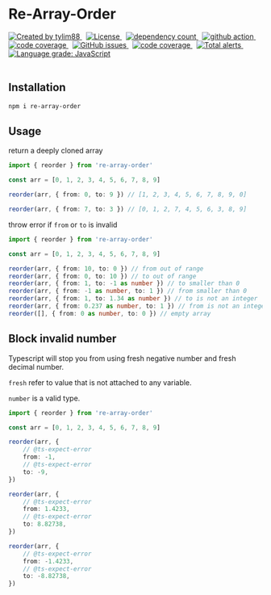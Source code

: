 <!-- markdownlint-disable MD010 -->
<!-- markdownlint-disable MD033 -->
<!-- markdownlint-disable MD041 -->

# Re-Array-Order

<div>
		<a href="https://www.npmjs.com/package/re-array-order" target="_blank">
				<img
					src="https://img.shields.io/npm/v/re-array-order"
					alt="Created by tylim88"
				/>
			</a>
			&nbsp;
			<a
				href="https://github.com/tylim88/re-array-order/blob/main/LICENSE"
				target="_blank"
			>
				<img
					src="https://img.shields.io/github/license/tylim88/re-array-order"
					alt="License"
				/>
			</a>
			&nbsp;
			<a
				href="https://www.npmjs.com/package/re-array-order?activeTab=dependencies"
				target="_blank"
			>
				<img
					src="https://img.shields.io/badge/dynamic/json?url=https://api.npmutil.com/package/re-array-order&label=dependencies&query=$.dependencies.count&color=brightgreen"
					alt="dependency count"
				/>
			</a>
			&nbsp;
			<a href="https://github.com/tylim88/re-array-order/actions" target="_blank">
				<img
					src="https://github.com/tylim88/re-array-order/workflows/Main/badge.svg"
					alt="github action"
				/>
			</a>
			&nbsp;
			<a href="https://codecov.io/gh/tylim88/re-array-order" target="_blank">
				<img
					src="https://codecov.io/gh/tylim88/re-array-order/branch/master/graph/badge.svg"
					alt="code coverage"
				/>
			</a>
			&nbsp;
			<a href="https://github.com/tylim88/re-array-order/issues" target="_blank">
				<img
					alt="GitHub issues"
					src="https://img.shields.io/github/issues-raw/tylim88/re-array-order"
				></img>
			</a>
			&nbsp;
			<a href="https://snyk.io/test/github/tylim88/re-array-order" target="_blank">
				<img
					src="https://snyk.io/test/github/tylim88/re-array-order/badge.svg"
					alt="code coverage"
				/>
			</a>
			&nbsp;
			<a
				href="https://lgtm.com/projects/g/tylim88/re-array-order/alerts/"
				target="_blank"
			>
				<img
					alt="Total alerts"
					src="https://img.shields.io/lgtm/alerts/g/tylim88/re-array-order.svg?logo=lgtm&logoWidth=18"
				/>
			</a>
			&nbsp;
			<a
				href="https://lgtm.com/projects/g/tylim88/re-array-order/context:javascript"
				target="_blank"
			>
				<img
					alt="Language grade: JavaScript"
					src="https://img.shields.io/lgtm/grade/javascript/g/tylim88/re-array-order.svg?logo=lgtm&logoWidth=18"
				/>
			</a>

</div>
<br/>

## Installation

```bash
npm i re-array-order
```

## Usage

return a deeply cloned array

```ts
import { reorder } from 're-array-order'

const arr = [0, 1, 2, 3, 4, 5, 6, 7, 8, 9]

reorder(arr, { from: 0, to: 9 }) // [1, 2, 3, 4, 5, 6, 7, 8, 9, 0]

reorder(arr, { from: 7, to: 3 }) // [0, 1, 2, 7, 4, 5, 6, 3, 8, 9]
```

throw error if `from` or `to` is invalid

```ts
import { reorder } from 're-array-order'

const arr = [0, 1, 2, 3, 4, 5, 6, 7, 8, 9]

reorder(arr, { from: 10, to: 0 }) // from out of range
reorder(arr, { from: 0, to: 10 }) // to out of range
reorder(arr, { from: 1, to: -1 as number }) // to smaller than 0
reorder(arr, { from: -1 as number, to: 1 }) // from smaller than 0
reorder(arr, { from: 1, to: 1.34 as number }) // to is not an integer
reorder(arr, { from: 0.237 as number, to: 1 }) // from is not an integer
reorder([], { from: 0 as number, to: 0 }) // empty array
```

## Block invalid number

Typescript will stop you from using fresh negative number and fresh decimal number.

`fresh` refer to value that is not attached to any variable.

`number` is a valid type.

```ts
import { reorder } from 're-array-order'

const arr = [0, 1, 2, 3, 4, 5, 6, 7, 8, 9]

reorder(arr, {
	// @ts-expect-error
	from: -1,
	// @ts-expect-error
	to: -9,
})

reorder(arr, {
	// @ts-expect-error
	from: 1.4233,
	// @ts-expect-error
	to: 8.82738,
})

reorder(arr, {
	// @ts-expect-error
	from: -1.4233,
	// @ts-expect-error
	to: -8.82738,
})
```
